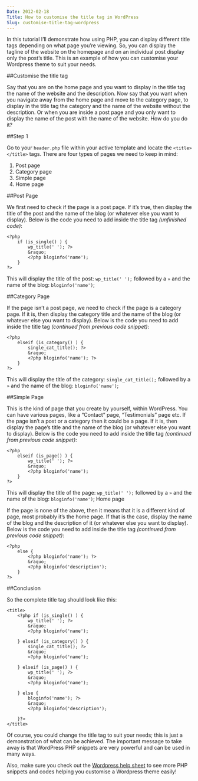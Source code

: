 ```yaml
---
Date: 2012-02-18
Title: How to customise the title tag in WordPress
Slug: customise-title-tag-wordpress
---
```


In this tutorial I’ll demonstrate how using PHP, you can display different title tags depending on what page you’re viewing. So, you can display the tagline of the website on the homepage and on an individual post display only the post’s title. This is an example of how you can customise your Wordpress theme to suit your needs.

##Customise the title tag

Say that you are on the home page and you want to display in the title tag the name of the website and the description. Now say that you want when you navigate away from the home page and move to the category page, to display in the title tag the category and the name of the website without the description. Or when you are inside a post page and you only want to display the name of the post with the name of the website. How do you do it?

##Step 1

Go to your `header.php` file within your active template and locate the `<title></title>` tags. There are four types of pages we need to keep in mind:

1.  Post page
2.  Category page
3.  Simple page
4.  Home page

##Post Page

We first need to check if the page is a post page. If it’s true, then display the title of the post and the name of the blog (or whatever else you want to display). Below is the code you need to add inside the title tag _(unfinished code)_:

	<?php 
		if (is_single() ) {
			wp_title(' '); ?> 
			&raquo; 
			<?php bloginfo('name'); 
		}
	?>

This will display the title of the post: `wp_title(' ');` followed by a `»` and the name of the blog: `bloginfo('name')`;

##Category Page

If the page isn’t a post page, we need to check if the page is a category page. If it is, then display the category title and the name of the blog (or whatever else you want to display). Below is the code you need to add inside the title tag _(continued from previous code snippet)_:

	<?php 
		elseif (is_category() ) {
			single_cat_title(); ?> 
			&raquo; 
			<?php bloginfo('name'); ?>
		}
	?>

This will display the title of the category: `single_cat_title();` followed by a `»` and the name of the blog: `bloginfo('name')`;

##Simple Page

This is the kind of page that you create by yourself, within WordPress. You can have various pages, like a “Contact” page, “Testimonials” page etc. If the page isn’t a post or a category then it could be a page. If it is, then display the page’s title and the name of the blog (or whatever else you want to display). Below is the code you need to add inside the title tag _(continued from previous code snippet)_:

	<?php 
		elseif (is_page() ) {
			wp_title(' '); ?> 
			&raquo; 
			<?php bloginfo('name');
		}
	?>

This will display the title of the page: `wp_title(' ');` followed by a `»` and the name of the blog: `bloginfo('name')`;
Home page

If the page is none of the above, then it means that it is a different kind of page, most probably it’s the home page. If that is the case, display the name of the blog and the description of it (or whatever else you want to display). Below is the code you need to add inside the title tag _(continued from previous code snippet)_:

	<?php 
		else {
			<?php bloginfo('name'); ?> 
			&raquo; 
			<?php bloginfo('description');
		}
	?>

##Conclusion

So the complete title tag should look like this:

	<title>
		<?php if (is_single() ) { 
			wp_title(' '); ?> 
			&raquo; 
			<?php bloginfo('name');

		} elseif (is_category() ) {
			single_cat_title(); ?> 
			&raquo; 
			<?php bloginfo('name');

		} elseif (is_page() ) {
			wp_title(' '); ?> 
			&raquo; 
			<?php bloginfo('name');

		} else { 
			bloginfo('name'); ?>
			&raquo; 
			<?php bloginfo('description');
			
		}?>
	</title>

Of course, you could change the title tag to suit your needs; this is just a demonstration of what can be achieved. The important message to take away is that WordPress PHP snippets are very powerful and can be used in many ways.

Also, make sure you check out the [Wordpress help sheet](http://wpcandy.com/wp-content/uploads/WordPress-Help-Sheet.pdf "Wordpress Help Sheet") to see more PHP snippets and codes helping you customise a Wordpress theme easily!